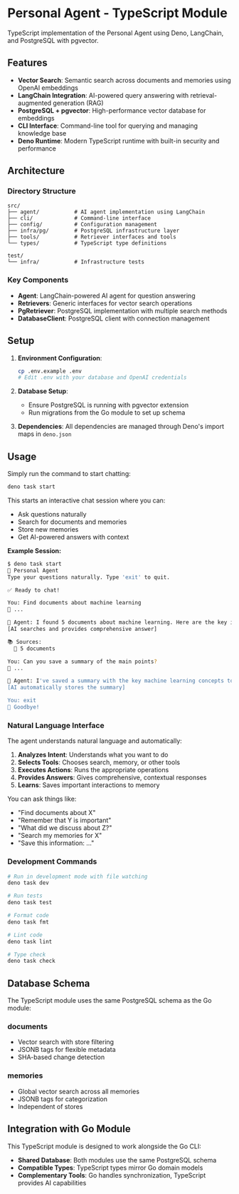 # Personal Agent - TypeScript Module

TypeScript implementation of the Personal Agent using Deno, LangChain, and PostgreSQL with pgvector.

## Features

- **Vector Search**: Semantic search across documents and memories using OpenAI embeddings
- **LangChain Integration**: AI-powered query answering with retrieval-augmented generation (RAG)
- **PostgreSQL + pgvector**: High-performance vector database for embeddings
- **CLI Interface**: Command-line tool for querying and managing knowledge base
- **Deno Runtime**: Modern TypeScript runtime with built-in security and performance

## Architecture

### Directory Structure

```
src/
├── agent/           # AI agent implementation using LangChain
├── cli/             # Command-line interface
├── config/          # Configuration management
├── infra/pg/        # PostgreSQL infrastructure layer
├── tools/           # Retriever interfaces and tools
└── types/           # TypeScript type definitions

test/
└── infra/           # Infrastructure tests
```

### Key Components

- **Agent**: LangChain-powered AI agent for question answering
- **Retrievers**: Generic interfaces for vector search operations
- **PgRetriever**: PostgreSQL implementation with multiple search methods
- **DatabaseClient**: PostgreSQL client with connection management

## Setup

1. **Environment Configuration**:
   ```bash
   cp .env.example .env
   # Edit .env with your database and OpenAI credentials
   ```

2. **Database Setup**:
   - Ensure PostgreSQL is running with pgvector extension
   - Run migrations from the Go module to set up schema

3. **Dependencies**:
   All dependencies are managed through Deno's import maps in `deno.json`

## Usage

Simply run the command to start chatting:

```bash
deno task start
```

This starts an interactive chat session where you can:
- Ask questions naturally
- Search for documents and memories  
- Store new memories
- Get AI-powered answers with context

**Example Session:**
```bash
$ deno task start
🤖 Personal Agent
Type your questions naturally. Type 'exit' to quit.

✅ Ready to chat!

You: Find documents about machine learning
🤔 ...

🤖 Agent: I found 5 documents about machine learning. Here are the key insights:
[AI searches and provides comprehensive answer]

📚 Sources:
  📄 5 documents

You: Can you save a summary of the main points?
🤔 ...

🤖 Agent: I've saved a summary with the key machine learning concepts to memory.
[AI automatically stores the summary]

You: exit
👋 Goodbye!
```

### Natural Language Interface

The agent understands natural language and automatically:

1. **Analyzes Intent**: Understands what you want to do
2. **Selects Tools**: Chooses search, memory, or other tools
3. **Executes Actions**: Runs the appropriate operations  
4. **Provides Answers**: Gives comprehensive, contextual responses
5. **Learns**: Saves important interactions to memory

You can ask things like:
- "Find documents about X"
- "Remember that Y is important"
- "What did we discuss about Z?"
- "Search my memories for X"
- "Save this information: ..."

### Development Commands

```bash
# Run in development mode with file watching
deno task dev

# Run tests
deno task test

# Format code
deno task fmt

# Lint code
deno task lint

# Type check
deno task check
```

## Database Schema

The TypeScript module uses the same PostgreSQL schema as the Go module:

### documents

- Vector search with store filtering
- JSONB tags for flexible metadata
- SHA-based change detection

### memories

- Global vector search across all memories
- JSONB tags for categorization
- Independent of stores

## Integration with Go Module

This TypeScript module is designed to work alongside the Go CLI:

- **Shared Database**: Both modules use the same PostgreSQL schema
- **Compatible Types**: TypeScript types mirror Go domain models
- **Complementary Tools**: Go handles synchronization, TypeScript provides AI capabilities
